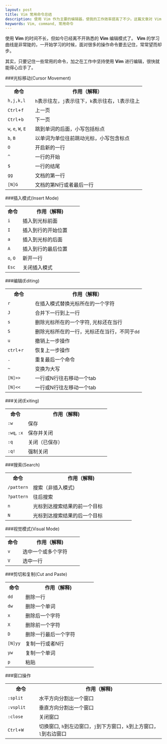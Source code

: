 ```yaml
---
layout: post
title: Vim 常用命令总结
description: 使用 Vim 作为主要的编辑器，使我的工作效率提高了不少。这篇文章对 Vim 的一些常用命令做了简单总结。
keywords: Vim, command, 常用命令
---
```


使用 <strong>Vim</strong> 的时间不长，但如今已经离不开熟悉的 <strong>Vim</strong> 编辑模式了。 <strong>Vim</strong> 的学习曲线是非常陡的，一开始学习的时候，面对很多的操作命令要去记住，常常望而却步。

其实，只要记住一些常用的命令，加之在工作中坚持使用 <strong>Vim</strong> 进行编辑，很快就能得心应手了。

###光标移动(Cursor Movement)
<table width="100%">
	<tbody >
		<tr>
			<th width="20%">命令</th>
			<th width="80%">作用（解释）</th>
		</tr>
		<tr>
			<td><code class="v-code">h,j,k,l</code></td>
			<td><code class="v-code">h</code>表示往左，<code class="v-code">j</code>表示往下，<code class="v-code">k</code>表示往右，<code class="v-code">l</code>表示往上</td>
		</tr>
		<tr>
			<td><code class="v-code">Ctrl</code>+<code class="v-code">f</code></td>
			<td>上一页</td>
		</tr>
		<tr>
			<td><code class="v-code">Ctrl</code>+<code class="v-code">b</code></td>
			<td>下一页</td>
		</tr>
		<tr>
			<td><code class="v-code">w</code>, <code class="v-code">e</code>, <code class="v-code">W</code>, <code class="v-code">E</code></td>
			<td>跳到单词的后面，小写包括标点</td>
		</tr>
		<tr>
			<td><code class="v-code">b</code>, <code class="v-code">B</code></td>
			<td>以单词为单位往前跳动光标，小写包含标点</td>
		</tr>
		<tr>
			<td><code class="v-code">O</code></td>
			<td>开启新的一行</td>
		</tr>
		<tr>
			<td><code class="v-code">^</code></td>
			<td>一行的开始</td>
		</tr>
		<tr>
			<td><code class="v-code">$</code></td>
			<td>一行的结尾</td>
		</tr>
		<tr>
			<td><code class="v-code">gg</code></td>
			<td>文档的第一行</td>
		</tr>
		<tr>
			<td><code class="v-code">[N]G</code></td>
			<td>文档的第N行或者最后一行</td>
		</tr>
	</tbody>
</table>

###插入模式(Insert Mode)
<table width="100%">
	<tbody>
		<tr>
			<th width="20%">命令</th>
			<th width="80%">作用（解释)</th>
		</tr>
		<tr>
			<td>
				<code class="v-code">i</code>
			</td>
			<td>插入到光标前面</td>
		</tr>
		<tr>
			<td>
				<code class="v-code">I</code>
			</td>
			<td>插入到行的开始位置</td>
		</tr>
		<tr>
			<td>
				<code class="v-code">a</code>
			</td>
			<td>插入到光标的后面</td>
		</tr>
		<tr>
			<td>
				<code class="v-code">A</code>
			</td>
			<td>插入到行的最后位置</td>
		</tr>
		<tr>
			<td>
				<code class="v-code">o</code>, <code class="v-code">O</code>
			</td>
			<td>新开一行</td>
		</tr>
		<tr>
			<td>
				<code class="v-code">Esc</code>
			</td>
			<td>关闭插入模式</td>
		</tr>
	</tbody>
</table>

###编辑(Editing)
<table width="100%">
	<tbody>
		<tr>
			<th width="20%">命令</th>
			<th width="80%">作用（解释）</th>
		</tr>
		<tr>
			<td>
				<code class="v-code">r</code>
			</td>
			<td>在插入模式替换光标所在的一个字符</td>
		</tr>
		<tr>
			<td>
				<code class="v-code">J</code>
			</td>
			<td>合并下一行到上一行</td>
		</tr>
		<tr>
			<td>
				<code class="v-code">s</code>
			</td>
			<td>删除光标所在的一个字符, 光标还在当行</td>
		</tr>
		<tr>
			<td>
				<code class="v-code">S</code>
			</td>
			<td>删除光标所在的一行，光标还在当行，不同于<code class="v-code">dd</code></td>
		</tr>
		<tr>
			<td>
				<code class="v-code">u</code>
			</td>
			<td>撤销上一步操作</td>
		</tr>
		<tr>
			<td>
				<code class="v-code">ctrl</code>+<code class="v-code">r</code>
			</td>
			<td>恢复上一步操作</td>
		</tr>
		<tr>
			<td>
				<code class="v-code">.</code>
			</td>
			<td>重复最后一个命令</td>
		</tr>
		<tr>
			<td>
				<code class="v-code">~</code>
			</td>
			<td>变换为大写</td>
		</tr>
		<tr>
			<td>
				<code class="v-code">[N]>></code>
			</td>
			<td>一行或N行往右移动一个tab</td>
		</tr>
		<tr>
			<td>
				<code class="v-code">[N]<<</code>
			</td>
			<td>一行或N行往左移动一个tab</td>
		</tr>
	</tbody>
</table>

###关闭(Exiting)
<table width="100%">
	<tbody>
		<tr>
			<th width="20%">命令</th>
			<th width="80%">作用（解释)</th>
		</tr>
		<tr>
			<td>
				<code class="v-code">:w</code>
			</td>
			<td>保存</td>
		</tr>
		<tr>
			<td>
				<code class="v-code">:wq</code>,
				<code class="v-code">:x</code>
			</td>
			<td>保存并关闭</td>
		</tr>
		<tr>
			<td>
				<code class="v-code">:q</code>
			</td>
			<td>关闭（已保存）</td>
		</tr>
		<tr>
			<td>
				<code class="v-code">:q!</code>
			</td>
			<td>强制关闭</td>
		</tr>
	</tbody>
</table>

###搜索(Search)
<table width="100%">
	<tbody>
		<tr>
			<th width="20%">命令</th>
			<th width="80%">作用（解释)</th>
		</tr>
		<tr>
			<td>
				<code class="v-code">/pattern</code>
			</td>
			<td>搜索（非插入模式)</td>
		</tr>
		<tr>
			<td>
				<code class="v-code">?pattern</code>
			</td>
			<td>往后搜索</td>
		</tr>
		<tr>
			<td>
				<code class="v-code">n</code>
			</td>
			<td>光标到达搜索结果的前一个目标</td>
		</tr>
		<tr>
			<td>
				<code class="v-code">N</code>
			</td>
			<td>光标到达搜索结果的后一个目标</td>
		</tr>
	</tbody>
</table>

###视觉模式(Visual Mode)
<table width="100%">
	<tbody>
		<tr>
			<th width="20%">命令</th>
			<th width="80%">作用（解释)</th>
		</tr>
		<tr>
			<td>
				<code class="v-code">v</code>
			</td>
			<td>选中一个或多个字符</td>
		</tr>
		<tr>
			<td>
				<code class="v-code">V</code>
			</td>
			<td>选中一行</td>
		</tr>
	</tbody>
</table>

###剪切和复制(Cut and Paste)
<table width="100%">
	<tbody>
		<tr>	
			<th width="20%">命令</th>
			<th width="80%">作用（解释)</th>
		</tr>
		<tr>
			<td>
				<code class="v-code">dd</code>
			</td>
			<td>删除一行</td>
		</tr>
		<tr>
			<td>
				<code class="v-code">dw</code>
			</td>
			<td>删除一个单词</td>
		</tr>
		<tr>
			<td>
				<code class="v-code">x</code>
			</td>
			<td>删除后一个字符</td>
		</tr>
		<tr>
			<td>
				<code class="v-code">X</code>
			</td>
			<td>删除前一个字符</td>
		</tr>
		<tr>
			<td>
				<code class="v-code">D</code>
			</td>
			<td>删除一行最后一个字符</td>
		</tr>
		<tr>
			<td>
				<code class="v-code">[N]yy</code>
			</td>
			<td>复制一行或者N行</td>
		</tr>
		<tr>
			<td>
				<code class="v-code">yw</code>
			</td>
			<td>复制一个单词</td>
		</tr>
		<tr>
			<td>
				<code class="v-code">p</code>
			</td>
			<td>粘贴</td>
		</tr>
	</tbody>
</table>

###窗口操作
<table width="100%">
	<tbody>
		<tr>
			<th width="20%">命令</th>
			<th width="80%">作用（解释)</th>
		</tr>
		<tr>
			<td>
				<code class="v-code">:split</code>
			</td>
			<td>水平方向分割出一个窗口</td>
		</tr>
		<tr>
			<td>
				<code class="v-code">:vsplit</code>
			</td>
			<td>垂直方向分割出一个窗口</td>
		</tr>
		<tr>
			<td>
				<code class="v-code">:close</code>
			</td>
			<td>关闭窗口</td>
		</tr>
		<tr>
			<td>
				<code class="v-code">Ctrl</code>+<code class="v-code">W</code>
			</td>
			<td>切换窗口, <code class="v-code">h</code>到左边窗口，<code class="v-code">j</code>到下方窗口，<code class="v-code">k</code>到上方窗口，<code class="v-code">l</code>到右边窗口</td>
		</tr>
	</tbody>
</table>